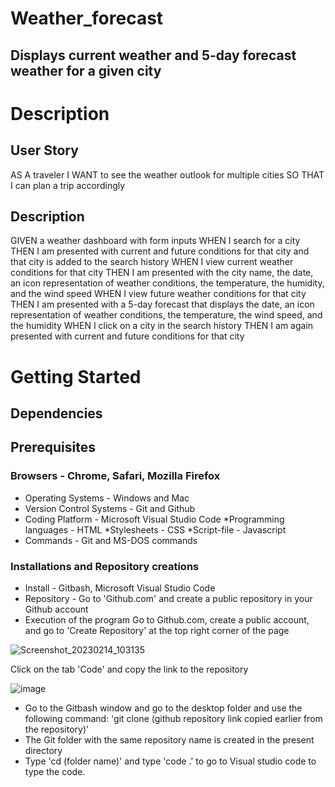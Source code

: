 # Weather_forecast
## Displays current weather and 5-day forecast weather for a given city
# Description
## User Story
AS A traveler
I WANT to see the weather outlook for multiple cities
SO THAT I can plan a trip accordingly
## Description
GIVEN a weather dashboard with form inputs
WHEN I search for a city
THEN I am presented with current and future conditions for that city and that city is added to the search history
WHEN I view current weather conditions for that city
THEN I am presented with the city name, the date, an icon representation of weather conditions, the temperature, the humidity, and the wind speed
WHEN I view future weather conditions for that city
THEN I am presented with a 5-day forecast that displays the date, an icon representation of weather conditions, the temperature, the wind speed, and the humidity
WHEN I click on a city in the search history
THEN I am again presented with current and future conditions for that city
# Getting Started
## Dependencies
## Prerequisites
### Browsers - Chrome, Safari, Mozilla Firefox
* Operating Systems - Windows and Mac
* Version Control Systems - Git and Github
* Coding Platform - Microsoft Visual Studio Code *Programming languages - HTML *Stylesheets - CSS *Script-file - Javascript
* Commands - Git and MS-DOS commands
### Installations and Repository creations
* Install - Gitbash, Microsoft Visual Studio Code
* Repository - Go to 'Github.com' and create a public repository in your Github account
* Execution of the program
Go to Github.com, create a public account, and go to 'Create Repository' at the top right corner of the page

![Screenshot_20230214_103135](https://user-images.githubusercontent.com/122113060/223614562-5242e6fe-0889-4200-8293-6050ed8b97ac.png)

Click on the tab 'Code' and copy the link to the repository

![image](https://user-images.githubusercontent.com/122113060/223614784-7fe0565a-dfc8-4b6e-8a69-b2ae564f5e43.png)

* Go to the Gitbash window and go to the desktop folder and use the following command: 'git clone (github repository link copied earlier from the repository)'
* The Git folder with the same repository name is created in the present directory
* Type 'cd (folder name)' and type 'code .' to go to Visual studio code to type the code. 

